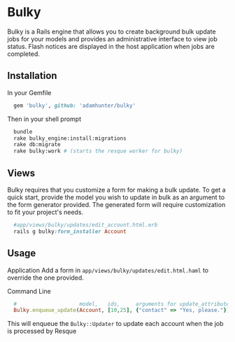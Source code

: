 # Bulky

Bulky is a Rails engine that allows you to create background bulk update jobs for your models and provides an administrative interface to view job status. Flash notices are displayed in the host application when jobs are completed. 

## Installation

In your Gemfile
``` ruby
  gem 'bulky', github: 'adamhunter/bulky'
```

Then in your shell prompt
```bash
  bundle
  rake bulky_engine:install:migrations
  rake db:migrate
  rake bulky:work # (starts the resque worker for bulky)
```

## Views

Bulky requires that you customize a form for making a bulk update. To get a quick start, provide the model you wish to update in bulk as an argument to the form generator provided. The generated form will require customization to fit your project's needs.

```ruby
  #app/views/bulky/updates/edit_account.html.erb
  rails g bulky:form_installer Account
``` 


## Usage

Application
Add a form in `app/views/bulky/updates/edit.html.haml` to override the one provided.


Command Line
```ruby
  #                    model,   ids,     arguments for update_attributes!
  Bulky.enqueue_update(Account, [10,25], {"contact" => "Yes, please."})
```

This will enqueue the `Bulky::Updater` to update each account when the job is processed by Resque
